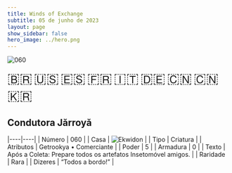 ```yaml
---
title: Winds of Exchange
subtitle: 05 de junho de 2023
layout: page
show_sidebar: false
hero_image: ../hero.png
---
```


![060](https://mastervault-storage-prod.s3.amazonaws.com/media/card_front/pt/600_060_b04dd42ff29b_pt.png)

<span title="Português" style="font-size: 32px;cursor: pointer;" onclick="javascript:document.querySelector('img[alt=\'060\']').src=document.querySelector('img[alt=\'060\']').src.replace(/card_front\/[^/]+/, 'card_front/pt').replace(/_[^/.0-9]+\.png/, '_pt.png')">🇧🇷</span>
<span title="English" style="font-size: 32px;cursor: pointer;" onclick="javascript:document.querySelector('img[alt=\'060\']').src=document.querySelector('img[alt=\'060\']').src.replace(/card_front\/[^/]+/, 'card_front/en').replace(/_[^/.0-9]+\.png/, '_en.png')">🇺🇸</span>
<span title="Español" style="font-size: 32px;cursor: pointer;" onclick="javascript:document.querySelector('img[alt=\'060\']').src=document.querySelector('img[alt=\'060\']').src.replace(/card_front\/[^/]+/, 'card_front/es').replace(/_[^/.0-9]+\.png/, '_es.png')">🇪🇸</span>
<span title="Français" style="font-size: 32px;cursor: pointer;" onclick="javascript:document.querySelector('img[alt=\'060\']').src=document.querySelector('img[alt=\'060\']').src.replace(/card_front\/[^/]+/, 'card_front/fr').replace(/_[^/.0-9]+\.png/, '_fr.png')">🇫🇷</span>
<span title="Italiano" style="font-size: 32px;cursor: pointer;" onclick="javascript:document.querySelector('img[alt=\'060\']').src=document.querySelector('img[alt=\'060\']').src.replace(/card_front\/[^/]+/, 'card_front/it').replace(/_[^/.0-9]+\.png/, '_it.png')">🇮🇹</span>
<span title="Deutsche" style="font-size: 32px;cursor: pointer;" onclick="javascript:document.querySelector('img[alt=\'060\']').src=document.querySelector('img[alt=\'060\']').src.replace(/card_front\/[^/]+/, 'card_front/de').replace(/_[^/.0-9]+\.png/, '_de.png')">🇩🇪</span>
<span title="简体中文" style="font-size: 32px;cursor: pointer;" onclick="javascript:document.querySelector('img[alt=\'060\']').src=document.querySelector('img[alt=\'060\']').src.replace(/card_front\/[^/]+/, 'card_front/zh-hans').replace(/_[^/.0-9]+\.png/, '_zh-hans.png')">🇨🇳</span>
<span title="繁體中文" style="font-size: 32px;cursor: pointer;" onclick="javascript:document.querySelector('img[alt=\'060\']').src=document.querySelector('img[alt=\'060\']').src.replace(/card_front\/[^/]+/, 'card_front/zh-hant').replace(/_[^/.0-9]+\.png/, '_zh-hant.png')">🇨🇳</span>
<span title="한국어" style="font-size: 32px;cursor: pointer;" onclick="javascript:document.querySelector('img[alt=\'060\']').src=document.querySelector('img[alt=\'060\']').src.replace(/card_front\/[^/]+/, 'card_front/ko').replace(/_[^/.0-9]+\.png/, '_ko.png')">🇰🇷</span>

## Condutora Jărroyă

|----|----|
| Número | 060 |
| Casa | ![Ekwidon](https://archonarcana.com/images/thumb/3/31/Ekwidon.png/25px-Ekwidon.png "Ekwidon") |
| Tipo | Criatura |
| Atributos | Getrookya • Comerciante |
| Poder | 5 |
| Armadura | 0 |
| Texto | Após a Coleta: Prepare todos os artefatos Insetomóvel amigos. |
| Raridade | Rara |
| Dizeres | “Todos a bordo!” |

